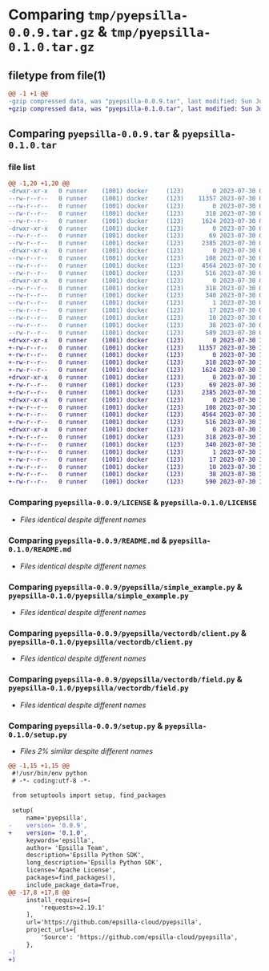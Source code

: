 # Comparing `tmp/pyepsilla-0.0.9.tar.gz` & `tmp/pyepsilla-0.1.0.tar.gz`

## filetype from file(1)

```diff
@@ -1 +1 @@
-gzip compressed data, was "pyepsilla-0.0.9.tar", last modified: Sun Jul 30 04:35:11 2023, max compression
+gzip compressed data, was "pyepsilla-0.1.0.tar", last modified: Sun Jul 30 14:40:26 2023, max compression
```

## Comparing `pyepsilla-0.0.9.tar` & `pyepsilla-0.1.0.tar`

### file list

```diff
@@ -1,20 +1,20 @@
-drwxr-xr-x   0 runner    (1001) docker     (123)        0 2023-07-30 04:35:11.758700 pyepsilla-0.0.9/
--rw-r--r--   0 runner    (1001) docker     (123)    11357 2023-07-30 04:34:52.000000 pyepsilla-0.0.9/LICENSE
--rw-r--r--   0 runner    (1001) docker     (123)        0 2023-07-30 04:34:52.000000 pyepsilla-0.0.9/MANIFEST.in
--rw-r--r--   0 runner    (1001) docker     (123)      318 2023-07-30 04:35:11.758700 pyepsilla-0.0.9/PKG-INFO
--rw-r--r--   0 runner    (1001) docker     (123)     1624 2023-07-30 04:34:52.000000 pyepsilla-0.0.9/README.md
-drwxr-xr-x   0 runner    (1001) docker     (123)        0 2023-07-30 04:35:11.758700 pyepsilla-0.0.9/pyepsilla/
--rw-r--r--   0 runner    (1001) docker     (123)       69 2023-07-30 04:34:52.000000 pyepsilla-0.0.9/pyepsilla/__init__.py
--rw-r--r--   0 runner    (1001) docker     (123)     2385 2023-07-30 04:34:52.000000 pyepsilla-0.0.9/pyepsilla/simple_example.py
-drwxr-xr-x   0 runner    (1001) docker     (123)        0 2023-07-30 04:35:11.758700 pyepsilla-0.0.9/pyepsilla/vectordb/
--rw-r--r--   0 runner    (1001) docker     (123)      108 2023-07-30 04:34:52.000000 pyepsilla-0.0.9/pyepsilla/vectordb/__init__.py
--rw-r--r--   0 runner    (1001) docker     (123)     4564 2023-07-30 04:34:52.000000 pyepsilla-0.0.9/pyepsilla/vectordb/client.py
--rw-r--r--   0 runner    (1001) docker     (123)      516 2023-07-30 04:34:52.000000 pyepsilla-0.0.9/pyepsilla/vectordb/field.py
-drwxr-xr-x   0 runner    (1001) docker     (123)        0 2023-07-30 04:35:11.758700 pyepsilla-0.0.9/pyepsilla.egg-info/
--rw-r--r--   0 runner    (1001) docker     (123)      318 2023-07-30 04:35:11.000000 pyepsilla-0.0.9/pyepsilla.egg-info/PKG-INFO
--rw-r--r--   0 runner    (1001) docker     (123)      340 2023-07-30 04:35:11.000000 pyepsilla-0.0.9/pyepsilla.egg-info/SOURCES.txt
--rw-r--r--   0 runner    (1001) docker     (123)        1 2023-07-30 04:35:11.000000 pyepsilla-0.0.9/pyepsilla.egg-info/dependency_links.txt
--rw-r--r--   0 runner    (1001) docker     (123)       17 2023-07-30 04:35:11.000000 pyepsilla-0.0.9/pyepsilla.egg-info/requires.txt
--rw-r--r--   0 runner    (1001) docker     (123)       10 2023-07-30 04:35:11.000000 pyepsilla-0.0.9/pyepsilla.egg-info/top_level.txt
--rw-r--r--   0 runner    (1001) docker     (123)       38 2023-07-30 04:35:11.758700 pyepsilla-0.0.9/setup.cfg
--rw-r--r--   0 runner    (1001) docker     (123)      589 2023-07-30 04:34:52.000000 pyepsilla-0.0.9/setup.py
+drwxr-xr-x   0 runner    (1001) docker     (123)        0 2023-07-30 14:40:26.231106 pyepsilla-0.1.0/
+-rw-r--r--   0 runner    (1001) docker     (123)    11357 2023-07-30 14:40:10.000000 pyepsilla-0.1.0/LICENSE
+-rw-r--r--   0 runner    (1001) docker     (123)        0 2023-07-30 14:40:10.000000 pyepsilla-0.1.0/MANIFEST.in
+-rw-r--r--   0 runner    (1001) docker     (123)      318 2023-07-30 14:40:26.231106 pyepsilla-0.1.0/PKG-INFO
+-rw-r--r--   0 runner    (1001) docker     (123)     1624 2023-07-30 14:40:10.000000 pyepsilla-0.1.0/README.md
+drwxr-xr-x   0 runner    (1001) docker     (123)        0 2023-07-30 14:40:26.231106 pyepsilla-0.1.0/pyepsilla/
+-rw-r--r--   0 runner    (1001) docker     (123)       69 2023-07-30 14:40:10.000000 pyepsilla-0.1.0/pyepsilla/__init__.py
+-rw-r--r--   0 runner    (1001) docker     (123)     2385 2023-07-30 14:40:10.000000 pyepsilla-0.1.0/pyepsilla/simple_example.py
+drwxr-xr-x   0 runner    (1001) docker     (123)        0 2023-07-30 14:40:26.231106 pyepsilla-0.1.0/pyepsilla/vectordb/
+-rw-r--r--   0 runner    (1001) docker     (123)      108 2023-07-30 14:40:10.000000 pyepsilla-0.1.0/pyepsilla/vectordb/__init__.py
+-rw-r--r--   0 runner    (1001) docker     (123)     4564 2023-07-30 14:40:10.000000 pyepsilla-0.1.0/pyepsilla/vectordb/client.py
+-rw-r--r--   0 runner    (1001) docker     (123)      516 2023-07-30 14:40:10.000000 pyepsilla-0.1.0/pyepsilla/vectordb/field.py
+drwxr-xr-x   0 runner    (1001) docker     (123)        0 2023-07-30 14:40:26.231106 pyepsilla-0.1.0/pyepsilla.egg-info/
+-rw-r--r--   0 runner    (1001) docker     (123)      318 2023-07-30 14:40:26.000000 pyepsilla-0.1.0/pyepsilla.egg-info/PKG-INFO
+-rw-r--r--   0 runner    (1001) docker     (123)      340 2023-07-30 14:40:26.000000 pyepsilla-0.1.0/pyepsilla.egg-info/SOURCES.txt
+-rw-r--r--   0 runner    (1001) docker     (123)        1 2023-07-30 14:40:26.000000 pyepsilla-0.1.0/pyepsilla.egg-info/dependency_links.txt
+-rw-r--r--   0 runner    (1001) docker     (123)       17 2023-07-30 14:40:26.000000 pyepsilla-0.1.0/pyepsilla.egg-info/requires.txt
+-rw-r--r--   0 runner    (1001) docker     (123)       10 2023-07-30 14:40:26.000000 pyepsilla-0.1.0/pyepsilla.egg-info/top_level.txt
+-rw-r--r--   0 runner    (1001) docker     (123)       38 2023-07-30 14:40:26.231106 pyepsilla-0.1.0/setup.cfg
+-rw-r--r--   0 runner    (1001) docker     (123)      590 2023-07-30 14:40:10.000000 pyepsilla-0.1.0/setup.py
```

### Comparing `pyepsilla-0.0.9/LICENSE` & `pyepsilla-0.1.0/LICENSE`

 * *Files identical despite different names*

### Comparing `pyepsilla-0.0.9/README.md` & `pyepsilla-0.1.0/README.md`

 * *Files identical despite different names*

### Comparing `pyepsilla-0.0.9/pyepsilla/simple_example.py` & `pyepsilla-0.1.0/pyepsilla/simple_example.py`

 * *Files identical despite different names*

### Comparing `pyepsilla-0.0.9/pyepsilla/vectordb/client.py` & `pyepsilla-0.1.0/pyepsilla/vectordb/client.py`

 * *Files identical despite different names*

### Comparing `pyepsilla-0.0.9/pyepsilla/vectordb/field.py` & `pyepsilla-0.1.0/pyepsilla/vectordb/field.py`

 * *Files identical despite different names*

### Comparing `pyepsilla-0.0.9/setup.py` & `pyepsilla-0.1.0/setup.py`

 * *Files 2% similar despite different names*

```diff
@@ -1,15 +1,15 @@
 #!/usr/bin/env python
 # -*- coding:utf-8 -*-
 
 from setuptools import setup, find_packages
 
 setup(
     name='pyepsilla',
-    version= '0.0.9',
+    version= '0.1.0',
     keywords='epsilla',
     author= 'Epsilla Team',
     description='Epsilla Python SDK',
     long_description='Epsilla Python SDK',
     license='Apache License',
     packages=find_packages(),
     include_package_data=True,
@@ -17,8 +17,8 @@
     install_requires=[
         'requests>=2.19.1'
     ],
     url='https://github.com/epsilla-cloud/pyepsilla',
     project_urls={
         'Source': 'https://github.com/epsilla-cloud/pyepsilla',
     },
-)
+)
```

